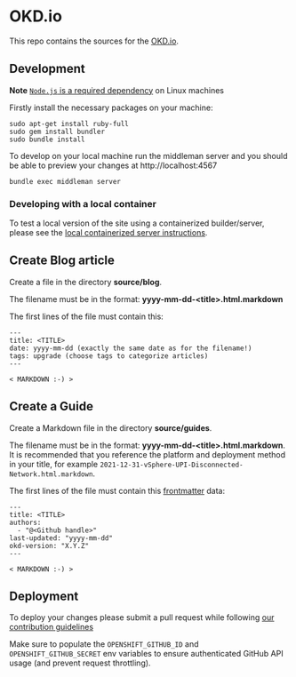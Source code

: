 # OKD.io

This repo contains the sources for the [OKD.io](https://www.okd.io/).

## Development

**Note** [`Node.js` is a required dependency](http://stackoverflow.com/a/6283074/6758654) on Linux machines

Firstly install the necessary packages on your machine:

```
sudo apt-get install ruby-full
sudo gem install bundler
sudo bundle install
```

To develop on your local machine run the middleman server and you
should be able to preview your changes at http://localhost:4567

```
bundle exec middleman server
```

### Developing with a local container

To test a local version of the site using a containerized builder/server, please
see the [local containerized server instructions](https://github.com/openshift-cs/okd.io/blob/master/hack/local-container-server/readme.md).

## Create Blog article

Create a file in the directory **source/blog**. 

The filename must be in the format: **yyyy-mm-dd-\<title\>.html.markdown**

The first lines of the file must contain this:
```
---
title: <TITLE>
date: yyyy-mm-dd (exactly the same date as for the filename!)
tags: upgrade (choose tags to categorize articles)
---

< MARKDOWN :-) >
```

## Create a Guide

Create a Markdown file in the directory **source/guides**.

The filename must be in the format: **yyyy-mm-dd-\<title\>.html.markdown**.
It is recommended that you reference the platform and deployment method in
your title, for example `2021-12-31-vSphere-UPI-Disconnected-Network.html.markdown`.

The first lines of the file must contain this [frontmatter](https://middlemanapp.com/basics/frontmatter/) data:
```
---
title: <TITLE>
authors:
  - "@<Github handle>"
last-updated: "yyyy-mm-dd"
okd-version: "X.Y.Z"
---

< MARKDOWN :-) >
```

## Deployment

To deploy your changes please submit a pull request while following [our contribution guidelines](./CONTRIBUTING.md)

Make sure to populate the `OPENSHIFT_GITHUB_ID` and `OPENSHIFT_GITHUB_SECRET` env variables to ensure authenticated GitHub API usage (and prevent request throttling).
